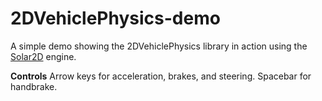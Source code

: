 # 2DVehiclePhysics-demo
A simple demo showing the 2DVehiclePhysics library in action using the [Solar2D](https://solar2d.com/) engine.


**Controls**
Arrow keys for acceleration, brakes, and steering. Spacebar for handbrake.
